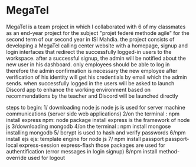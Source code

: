 # MegaTel
MegaTel is a team project in which I collaborated with 6 of my classmates as an end-year project for the subject "projet federé methode agile" for the second term of our second year in ISI Mahdia.
the project consists of developing a MegaTel calling center website with a homepage, signup and login interfaces that redirect the successfully logged-in users to the workspace. after a successful signup, the admin will be notified about the new user in his dashboard. only employees should be able to log in therefore the admin confirmation is necessary the new employee after verification of his identity will get his credentials by email which the admin sends. when successfully logged in the users will be asked to launch Discord app to enhance the working environment based on recommendations by the teacher and Discord will be launched directly  

steps to begin:
1/ downloading node js
node js is used for server machine communications (server side web applications)
2/on the terminal : npm install express
npm: node package install
express is the framework of node js
3/downloading mongodb
4/on the terminal : npm install mongose
installing mongodb
5/ bcrypt is used to hash and verify passwords
6/npm install ejs
ejs: template engine for node js
7/ npm install passport passport-local express-session express-flash
those packages are used for authentification (error messages in login signup)
8/npm install method-override
used for logout 

